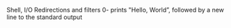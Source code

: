 Shell, I/O Redirections and filters
0- prints "Hello, World”, followed by a new line to the standard output
